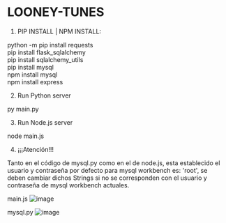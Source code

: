 # LOONEY-TUNES

1. PIP INSTALL | NPM INSTALL:

python -m pip install requests <br />
pip install flask_sqlalchemy <br />
pip install sqlalchemy_utils <br />
pip install mysql <br />
npm install mysql <br />
npm install express <br />


2. Run Python server

py main.py


3. Run Node.js server

node main.js


4. ¡¡¡Atención!!!

Tanto en el código de mysql.py como en el de node.js, esta establecido el usuario y contraseña por defecto para mysql workbench es: 'root', se deben 
cambiar dichos Strings si no se corresponden con el usuario y contraseña de mysql workbench actuales. 

main.js
![image](https://user-images.githubusercontent.com/72606629/209454727-755b07fc-1dfd-4c44-aa6f-0dec3f67a973.png)

mysql.py
![image](https://user-images.githubusercontent.com/72606629/209454739-399e01b4-5f2b-4067-9b47-ba94b0aab4ba.png)
